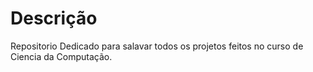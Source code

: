 # Descrição
Repositorio Dedicado para salavar todos os projetos feitos no curso de Ciencia da Computação.
